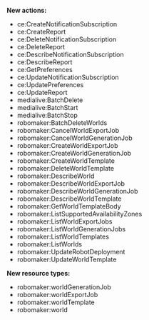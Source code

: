 **New actions:**

- ce:CreateNotificationSubscription
- ce:CreateReport
- ce:DeleteNotificationSubscription
- ce:DeleteReport
- ce:DescribeNotificationSubscription
- ce:DescribeReport
- ce:GetPreferences
- ce:UpdateNotificationSubscription
- ce:UpdatePreferences
- ce:UpdateReport
- medialive:BatchDelete
- medialive:BatchStart
- medialive:BatchStop
- robomaker:BatchDeleteWorlds
- robomaker:CancelWorldExportJob
- robomaker:CancelWorldGenerationJob
- robomaker:CreateWorldExportJob
- robomaker:CreateWorldGenerationJob
- robomaker:CreateWorldTemplate
- robomaker:DeleteWorldTemplate
- robomaker:DescribeWorld
- robomaker:DescribeWorldExportJob
- robomaker:DescribeWorldGenerationJob
- robomaker:DescribeWorldTemplate
- robomaker:GetWorldTemplateBody
- robomaker:ListSupportedAvailabilityZones
- robomaker:ListWorldExportJobs
- robomaker:ListWorldGenerationJobs
- robomaker:ListWorldTemplates
- robomaker:ListWorlds
- robomaker:UpdateRobotDeployment
- robomaker:UpdateWorldTemplate

**New resource types:**

- robomaker:worldGenerationJob
- robomaker:worldExportJob
- robomaker:worldTemplate
- robomaker:world
